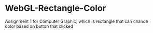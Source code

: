 # WebGL-Rectangle-Color
Assignment 1 for Computer Graphic, which is rectangle that can chance color based on button that clicked
